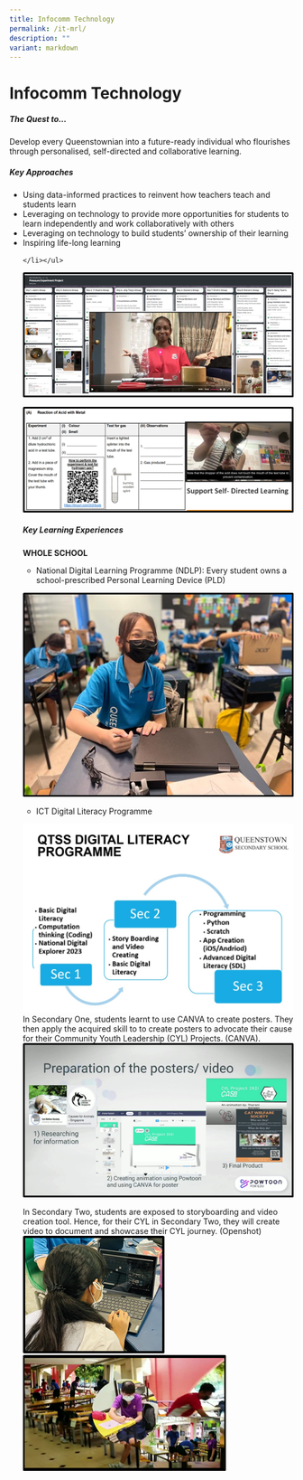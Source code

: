 ```yaml
---
title: Infocomm Technology
permalink: /it-mrl/
description: ""
variant: markdown
---
```

Infocomm Technology
===================

##### **The Quest to…** 
Develop every Queenstownian into a future-ready individual who flourishes through personalised, self-directed and collaborative learning.

 

##### **Key Approaches** 

<ul>

<li> Using data-informed practices to reinvent how teachers teach and students learn 
</li><li> Leveraging on technology to provide more opportunities for students to learn independently and work collaboratively with others
</li><li> Leveraging on technology to build students’ ownership of their learning
</li><li> Inspiring life-long learning

	</li></ul>
	

![](/images/Picture1.png)

![](/images/Picture2.png)


##### **Key Learning Experiences** 

**WHOLE SCHOOL**

<ul>
<li> National Digital Learning Programme (NDLP): Every student owns a school-prescribed Personal Learning Device (PLD)
</li></ul>

	
![](/images/Picture3.jpg)

<ul>
<li> ICT Digital Literacy Programme
</li></ul>

	
![](/images/NDLP%20DL.jpg)
In Secondary One, students learnt to use CANVA to create posters. They then apply the acquired skill to to create posters to advocate their cause for their Community Youth Leadership (CYL) Projects. (CANVA).
![](/images/Picture4.png)

In Secondary Two, students are exposed to storyboarding and video creation tool. Hence, for their CYL in Secondary Two, they will create video to document and showcase their CYL journey. (Openshot)
![](/images/Picture5.png)![](/images/Picture6.png)
